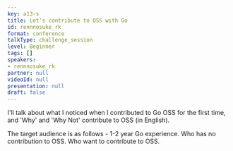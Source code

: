 ```yaml
---
key: a13-s
title: Let's contribute to OSS with Go
id: rennnosuke_rk
format: conference
talkType: challenge_session
level: Beginner
tags: []
speakers:
- rennnosuke_rk
partner: null
videoId: null
presentation: null
draft: false
---
```

I'll talk about what I noticed when I contributed to Go OSS for the first time, and 'Why' and 'Why Not' contribute to OSS (in English).

The target audience is as follows - 1-2 year Go experience. Who has no contribution to OSS. Who want to contribute to OSS.